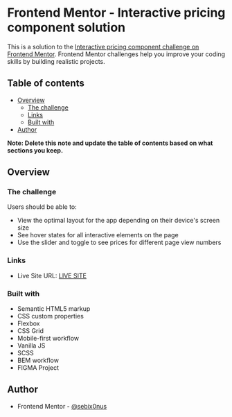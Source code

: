 # Frontend Mentor - Interactive pricing component solution

This is a solution to the [Interactive pricing component challenge on Frontend Mentor](https://www.frontendmentor.io/challenges/interactive-pricing-component-t0m8PIyY8). Frontend Mentor challenges help you improve your coding skills by building realistic projects. 

## Table of contents

- [Overview](#overview)
  - [The challenge](#the-challenge)
  - [Links](#links)
  - [Built with](#built-with)
- [Author](#author)

**Note: Delete this note and update the table of contents based on what sections you keep.**

## Overview

### The challenge

Users should be able to:

- View the optimal layout for the app depending on their device's screen size
- See hover states for all interactive elements on the page
- Use the slider and toggle to see prices for different page view numbers

### Links

- Live Site URL: [LIVE SITE](https://dominiak92.github.io/interactive-pricing-component-main/)

### Built with

- Semantic HTML5 markup
- CSS custom properties
- Flexbox
- CSS Grid
- Mobile-first workflow
- Vanilla JS
- SCSS
- BEM workflow
- FIGMA Project

## Author

- Frontend Mentor - [@sebix0nus](https://www.frontendmentor.io/profile/sebix0nus)

